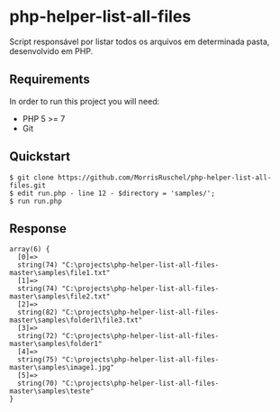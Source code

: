 # php-helper-list-all-files
Script responsável por listar todos os arquivos em determinada pasta, desenvolvido em PHP.


Requirements
------------
In order to run this project you will need:

- PHP 5 >= 7
- Git


Quickstart
----------
    $ git clone https://github.com/MorrisRuschel/php-helper-list-all-files.git
    $ edit run.php - line 12 - $directory = 'samples/';
    $ run run.php


Response
----------
    array(6) {
      [0]=>
      string(74) "C:\projects\php-helper-list-all-files-master\samples\file1.txt"
      [1]=>
      string(74) "C:\projects\php-helper-list-all-files-master\samples\file2.txt"
      [2]=>
      string(82) "C:\projects\php-helper-list-all-files-master\samples\folder1\file3.txt"
      [3]=>
      string(72) "C:\projects\php-helper-list-all-files-master\samples\folder1"
      [4]=>
      string(75) "C:\projects\php-helper-list-all-files-master\samples\image1.jpg"
      [5]=>
      string(70) "C:\projects\php-helper-list-all-files-master\samples\teste"
    }
